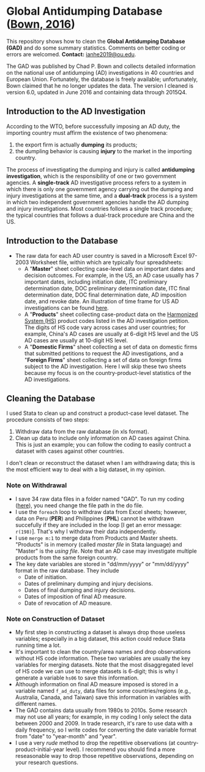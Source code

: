 # Global Antidumping Database ([Bown, 2016](https://www.chadpbown.com/global-antidumping-database/))
This repository shows how to clean the **Global Antidumping Database (GAD)** and do some summary statistics. Comments on better coding or errors are welcomed. **Contact:** [ianhe2019@ou.edu](mailto:ianhe2019@ou.edu?subject=[GitHub]%20GAD).

The GAD was published by Chad P. Bown and collects detailed information on the national use of antidumping (AD) investigations in 40 countries and European Union. Fortunately, the database is freely available; unfortunately, Bown claimed that he no longer updates the data. The version I cleaned is version 6.0, updated in June 2016 and containing data through 2015Q4.


## Introduction to the AD Investigation
According to the WTO, before successfully imposing an AD duty, the importing country must affirm the existence of two phenomena:
  1. the export firm is actually **dumping** its products;
  2. the dumpling behavior is causing **injury** to the market in the importing country.

The process of investigating the dumping and injury is called **antidumping investigation**, which is the responsibility of one or two government agencies. A **single-track** AD investigative process refers to a system in which there is only one government agency carrying out the dumping and injury investigations at the same time, and a **dual-track** process is a system in which two independent government agencies handle the AD dumping and injury investigations. Most countries follows a single track procedure; the typical countries that follows a dual-track procedure are China and the US.


## Introduction to the Database
* The raw data for each AD user country is saved in a Microsoft Excel 97-2003 Worksheet file, within which are typically four spreadsheets:
  * A "**Master**" sheet collecting case-level data on important dates and decision outcomes. For example, in the US, an AD case usually has 7 important dates, including initiation date, ITC preliminary determination date, DOC preliminary determination date, ITC final determination date, DOC final determination date, AD imposition date, and revoke date. An illustration of time frame for US AD investigations can be found [here](https://www.trade.gov/statutory-time-frame-adcvd-investigations).
  * A "**Products**" sheet collecting case-product data on the [Harmonized System (HS)](https://en.wikipedia.org/wiki/Harmonized_System) product codes listed in the AD investigation petition. The digits of HS code vary across cases and user countries; for example, China's AD cases are usually at 6-digit HS level and the US AD cases are usually at 10-digit HS level.
  * A "**Domestic Firms**" sheet collecting a set of data on domestic firms that submitted petitions to request the AD investigations, and a "**Foreign Firms**" sheet collecting a set of data on foreign firms subject to the AD investigation. Here I will skip these two sheets because my focus is on the country-product-level statistics of the AD investigations.


## Cleaning the Database
I used Stata to clean up and construct a product-case level dataset. The procedure consists of two steps:
  1. Withdraw data from the raw database (in xls format).
  1. Clean up data to include only information on AD cases against China. This is just an example; you can follow the coding to easily contruct a dataset with cases against other countries.

I don't clean or reconstruct the dataset when I am withdrawing data; this is the most efficient way to deal with a big dataset, in my opinion.


### Note on Withdrawal
* I save 34 raw data files in a folder named "GAD". To run my coding ([here](./Step1_Withdraw_Data.do)), you need change the file path in the do file.
* I use the `foreach` loop to withdraw data from Excel sheets; however, data on Peru (**PER**) and Philippines (**PHL**) cannot be withdrawn succefully if they are included in the loop [I get an error message: `r(198)`]. That's why I withdraw their data independently.
* I use `merge m:1` to merge data from Products and Master sheets. "Products" is in memory (called *master file* in Stata language) and "Master" is the *using file*. Note that an AD case may investigate multiple products from the same foreign country.
* The key date variables are stored in "dd/mm/yyyy" or "mm/dd/yyyy" format in the raw database. They include
  * Date of initiation.
  * Dates of preliminary dumping and injury decisions. 
  * Dates of final dumping and injury decisions.
  * Dates of imposition of final AD measure.
  * Date of revocation of AD measure.

### Note on Construction of Dataset
* My first step in constructing a dataset is always drop those useless variables; especially in a big dataset, this action could reduce Stata running time a lot.
* It's important to clean the country/area names and drop observations without HS code information. These two variables are usually the key variables for merging datasets. Note that the most disaggregated level of HS code we can use to merge datasets is 6-digit; this is why I generate a variable `hs06` to save this information.
* Although information on final AD measure imposed is stored in a variable named `f_ad_duty`, data files for some countries/regions (e.g., Australia, Canada, and Taiwan) save this information in variables with different names.
* The GAD contains data usually from 1980s to 2010s. Some research may not use all years; for example, in my coding I only select the data between 2000 and 2009. In trade research, it's rare to use data with a daily frequency, so I write codes for converting the date variable format from "date" to "year-month" and "year".
* I use a very *rude* method to drop the repetitive observations (at country-product-initial-year level). I recommend you should find a more reseasonable way to drop those repetitive observations, depending on your research questions.
